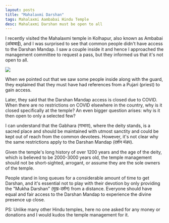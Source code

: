 ```yaml
---
layout: posts
title: "Mahalaxmi Darshan"
tags: Mahalaxmi Aambabai Hindu Temple
desc: Mahalaxmi Darshan must be open to all
---
```


I recently visited the Mahalaxmi temple in Kolhapur, also known as Ambabai
(आंबाबाई), and I was surprised to see that common people didn't have access to
the Darshan Mandap. I saw a couple inside it and hence I approached the management
committee to request a pass, but they informed us that it's not open to all.

<a href="/blog/assets/images/AmbabaiTemple.png"> <img src="/blog/assets/images/AmbabaiTemple.png" > </a>

When we pointed out that we saw some people inside along with the guard, they
explained that they must have had references from a Pujari (priest) to gain
access.

Later, they said that the Darshan Mandap access is closed due to COVID. When
there are no restrictions on COVID elsewhere in the country, why is it closed
specifically at the temple? An even bigger question arises: why is it then open
to only a selected few?

I can understand that the Gabhara (गाभारा), where the deity stands, is a sacred
place and should be maintained with utmost sanctity and could be kept out of
reach from the common devotees. However, it's not clear why the same
restrictions apply to the Darshan Mandap (दर्शन मंडप).

Given the temple's long history of over 1200 years and the age of the deity,
which is believed to be 2000-3000 years old, the temple management should not be
short-sighted, arrogant, or assume they are the sole owners of the temple.

People stand in long queues for a considerable amount of time to get Darshan,
and it's essential not to play with their devotion by only providing the "Mukha
Darshan" (मुख-दर्शन) from a distance. Everyone should have equal and fair access to the
Darshan Mandap to experience the divine presence up close.


PS:
Unlike many other Hindu temples, here no one asked for any money or donations
and I would kudos the temple management for it.

